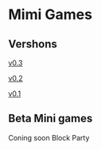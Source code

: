 # Mimi Games

## Vershons

[v0.3](https://makecode.com/_F1WWbLCm0e3P)

[v0.2](https://makecode.com/_F9TEEr7vKddK)

[v0.1](https://makecode.com/_8JUdLK4Xf5pp)

## Beta Mini games
Coning soon
Block Party
